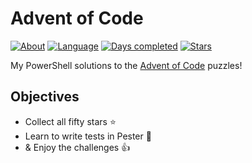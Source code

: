 Advent of Code
===

[![About](https://img.shields.io/badge/Advent%20of%20Code%20-🎄-brightgreen)](https://adventofcode.com/2021/about)
[![Language](https://img.shields.io/badge/Language-PowerShell-black)](https://docs.microsoft.com/en-us/powershell/scripting/overview?view=powershell-7.2)
[![Days completed](https://img.shields.io/badge/day%20📅-8-blue)](https://adventofcode.com/2021)
[![Stars](https://img.shields.io/badge/stars%20⭐-14-yellow)](https://adventofcode.com/2021/stats)


My PowerShell solutions to the [Advent of Code][1] puzzles!

## Objectives

- Collect all fifty stars ⭐
- Learn to write tests in Pester 🧪
- & Enjoy the challenges 👍

[1]: https://adventofcode.com